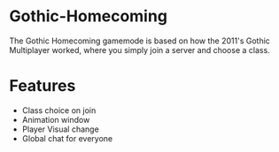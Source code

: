 # Gothic-Homecoming
The Gothic Homecoming gamemode is based on how the 2011's Gothic Multiplayer worked, where you simply join a server and choose a class. 

# Features
- Class choice on join
- Animation window
- Player Visual change
- Global chat for everyone